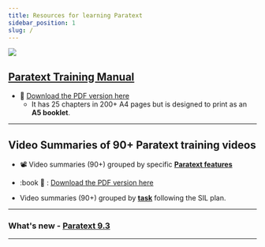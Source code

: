 ```yaml
---
title: Resources for learning Paratext 
sidebar_position: 1
slug: /
---
```


![](pathname:///img/cropped-PT9-web-banner.png)  


## [Paratext Training Manual](Training-Manual/00-Overview.md)
- :book: [Download the PDF version here](pathname:///img/Ptx-man.en.pdf)  
  - It has 25 chapters in  200+ A4 pages but is designed to print as an **A5 booklet**.
 
   

----
## Video Summaries of 90+ Paratext training videos
-  :film_projector: Video summaries (90+) grouped by specific [**Paratext features**](Video-summaries/00-list-of-features.md)
-  :book 📖 : [Download the PDF version here](pathname:///img/Ptx-vidsum.en.pdf)

-  Video summaries (90+)  grouped by [**task**](Video-summaries/00-list-of-videos.md) following the SIL plan.

----

### What's new - [Paratext 9.3](Video-summaries/00-Whats-new.md)

----
